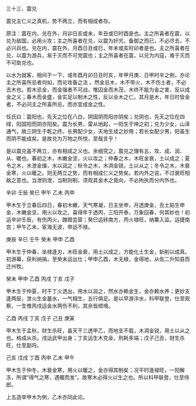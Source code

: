 三十三、震兑

震兑主仁义之真机，势不两立，而有相成者存。

原注：震在内，兑在外，月卯日亥或未，年丑或巳时酉是也。主之所喜者在震，以兑为敌国，必用火攻；主之所喜者在兑，以震为奸宄，备御之而已，不必尽去，不必兴兵也。兑在内，震在外，月酉日丑或巳，年未或亥时卯者是也。主之所喜者在兑，以震为游兵，易于灭而不可党震也；主之所喜者在震，以兑为内寇，难于灭而不可助兑也。

以水为就客，相间于一下，或年酉月卯日丑时亥，年甲月庚、日甲时辛之例，亦论主之所喜所忌者何如，而论攻备之法 。然金忌木，木不带火，木不伤土者，不必去木也。若木忌金，而金强者不可战，惟囚金而木茂，木终不能为金之害，反以成金之义；春木而金盛，金实足以制木之性，反以全木之仁。其月是木，年日时皆金者，不必问主之所喜所忌，而亦宜成金之性。

任氏曰：震阳也，先天之位在八白，阴固阴而阳亦阴矣；兑阴也，先天之位在四绿，阳固阳而阴亦阳矣。震为长男，雷从地起，一阳生于坤之初；兑为少女，山泽通气，故三阴生于乾之终。长男配少女，天地生成之妙用；若长女配少男，阳虽生而阴不能成矣。是故兑为万物之所悦，至哉言乎！

是以震兑虽不两立，亦有相成之义也。余细究之，震兑之理有五，攻、成、润、从、暖也。春初之木，木嫩金坚，火以攻之；仲春之木，木旺金衰，土以成之；夏令之木，木泄金燥，水以润之；秋令之木，木凋金锐，土以从之；冬令之木，木衰金寒，火以暖之。则无两立之势，而有相成仁义之势矣。若内外之说，不过衰旺相敌之意也。当泄则泄，当制则制，须观其金木之竟向，不必拘执而分内外也。

辛卯 壬辰 癸巳 甲午 乙未 丙申

甲木生于立春后四日，春初木嫩，天气寒凝，日主坐申，月透庚金，丑土贴生申金，木嫩金坚，用火以攻之。喜得年于透丙，三阳开泰，万象回春，何其妙也！初运辛卯壬辰，有伤丙火，蹭蹬芸窗；癸巳运转南方，丙火禄旺，纳粟入监，运捷南宫；甲午乙未，宦海无波，申运不禄。

庚辰 辛巳 壬午 癸未 甲申 乙酉

甲木生于仲春，坐禄逢刃，木旺金衰，用土以成之，方能化土生金，斩削以成真。初游幕，获利纳捐，至癸未运出仕；甲申乙酉，木无根，金得地，从佐二升知县而迁州牧。

癸未 甲申 乙酉 丙戌 丁亥 戊子

甲木生于仲夏，时干丁火透出，用水以润之，然水亦赖金生，金亦赖水养；更妙支逢两辰，泄火生金蓄水，一气相生，五行俱足。是以早游泮水，科甲联登，仕至观察，一生惟丙戌运金水两伤不利，其余皆顺境。

乙酉 丙戌 丁亥 戊子 己丑 庚寅

甲木生于孟秋，财生杀旺，虽天干三透甲乙，而地支不载，木凋金锐，用土以从之也。格成从杀。戌运武甲出身；丁亥运生木克金，刑耗多端；戊子己丑，财生杀旺，仕至副将。

己亥 戊戌 丁酉 丙申 乙未 甲午

甲木生于仲冬，木衰金寒，用火以暖之，金亦得其制矣；况平时逢禄旺，一阳解冻，所谓“得气之寒，遇暖而发”。故寒木必得火以生之也。所以科甲联登，仕至侍郎。

上五造举甲木为例，乙木亦同此论。

